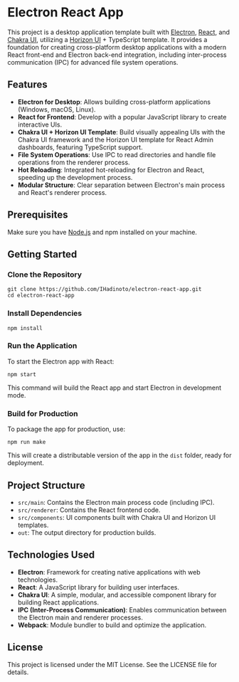 Electron React App
==================

This project is a desktop application template built with [Electron](https://www.electronjs.org/), [React](https://reactjs.org/), and [Chakra UI](https://chakra-ui.com/), utilizing a [Horizon UI](https://horizon-ui.com/) + TypeScript template. It provides a foundation for creating cross-platform desktop applications with a modern React front-end and Electron back-end integration, including inter-process communication (IPC) for advanced file system operations.

Features
--------

-   **Electron for Desktop**: Allows building cross-platform applications (Windows, macOS, Linux).
-   **React for Frontend**: Develop with a popular JavaScript library to create interactive UIs.
-   **Chakra UI + Horizon UI Template**: Build visually appealing UIs with the Chakra UI framework and the Horizon UI template for React Admin dashboards, featuring TypeScript support.
-   **File System Operations**: Use IPC to read directories and handle file operations from the renderer process.
-   **Hot Reloading**: Integrated hot-reloading for Electron and React, speeding up the development process.
-   **Modular Structure**: Clear separation between Electron's main process and React's renderer process.

Prerequisites
-------------

Make sure you have [Node.js](https://nodejs.org/) and npm installed on your machine.

Getting Started
---------------

### Clone the Repository

```
git clone https://github.com/IHadinoto/electron-react-app.git
cd electron-react-app
```

### Install Dependencies

```
npm install
```

### Run the Application

To start the Electron app with React:

```
npm start
```

This command will build the React app and start Electron in development mode.

### Build for Production

To package the app for production, use:

```
npm run make
```

This will create a distributable version of the app in the `dist` folder, ready for deployment.

Project Structure
-----------------

-   `src/main`: Contains the Electron main process code (including IPC).
-   `src/renderer`: Contains the React frontend code.
-   `src/components`: UI components built with Chakra UI and Horizon UI templates.
-   `out`: The output directory for production builds.

Technologies Used
-----------------

-   **Electron**: Framework for creating native applications with web technologies.
-   **React**: A JavaScript library for building user interfaces.
-   **Chakra UI**: A simple, modular, and accessible component library for building React applications.
-   **IPC (Inter-Process Communication)**: Enables communication between the Electron main and renderer processes.
-   **Webpack**: Module bundler to build and optimize the application.

License
-------

This project is licensed under the MIT License. See the LICENSE file for details.